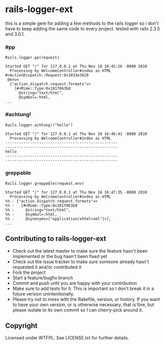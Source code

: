 # rails-logger-ext

this is a simple gem for adding a few methods to the rails logger so i don't have to keep adding the same code to every project. tested with rails 2.3.5 and 3.0.1.

### #pp
    Rails.logger.pp(request)

	Started GET "/" for 127.0.0.1 at Thu Nov 18 16:45:26 -0800 2010
	  Processing by WelcomeController#index as HTML
	#<ActionDispatch::Request:0x1033e3628
	 @env=
	  {"action_dispatch.request.formats"=>
	    [#<Mime::Type:0x101f063b8
	      @string="text/html",
	      @symbol=:html,
	...

### #achtung!
    Rails.logger.achtung!("hello")

    Started GET "/" for 127.0.0.1 at Thu Nov 18 16:46:41 -0800 2010
	  Processing by WelcomeController#index as HTML
	--------------------------------------------------
	--------------------------------------------------
	hello
	--------------------------------------------------
	--------------------------------------------------
	
### greppable
    Rails.logger.greppable(request.env)
    
    Started GET "/" for 127.0.0.1 at Thu Nov 18 16:47:35 -0800 2010
	  Processing by WelcomeController#index as HTML
	%% - {"action_dispatch.request.formats"=>
	%% -   [#<Mime::Type:0x101f063b8
	%% -     @string="text/html",
	%% -     @symbol=:html,
	%% -     @synonyms=["application/xhtml+xml"]>],
	...

## Contributing to rails-logger-ext
 
* Check out the latest master to make sure the feature hasn't been implemented or the bug hasn't been fixed yet
* Check out the issue tracker to make sure someone already hasn't requested it and/or contributed it
* Fork the project
* Start a feature/bugfix branch
* Commit and push until you are happy with your contribution
* Make sure to add tests for it. This is important so I don't break it in a future version unintentionally.
* Please try not to mess with the Rakefile, version, or history. If you want to have your own version, or is otherwise necessary, that is fine, but please isolate to its own commit so I can cherry-pick around it.

## Copyright

Licensed under WTFPL. See LICENSE.txt for further details.

